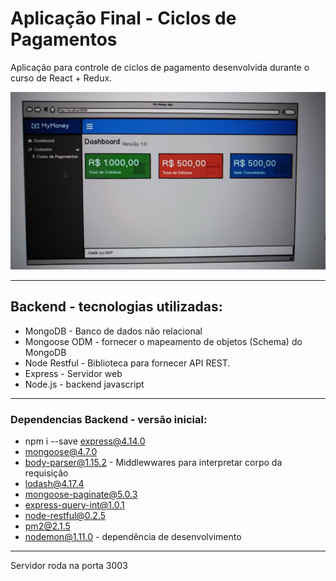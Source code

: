 # Aplicação Final - Ciclos de Pagamentos

Aplicação para controle de ciclos de pagamento desenvolvida durante o curso de React + Redux.

![Dashboard da aplicação](img\dashboard.jpg)



---

## Backend - tecnologias utilizadas:

* MongoDB - Banco de dados não relacional
* Mongoose ODM -  fornecer o mapeamento de objetos (Schema) do MongoDB
* Node Restful - Biblioteca para fornecer API REST.
* Express - Servidor web
* Node.js - backend javascript



---

### Dependencias Backend - versão inicial: 

* npm i --save express@4.14.0
* mongoose@4.7.0
* body-parser@1.15.2 - Middlewwares para interpretar corpo da requisição 
* lodash@4.17.4 
* mongoose-paginate@5.0.3
* express-query-int@1.0.1
* node-restful@0.2.5
* pm2@2.1.5
* nodemon@1.11.0 - dependência de desenvolvimento



---

Servidor roda na porta 3003
